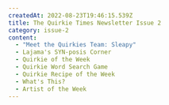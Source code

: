 ```yaml
---
createdAt: 2022-08-23T19:46:15.539Z
title: The Quirkie Times Newsletter Issue 2
category: issue-2
content:
  - "Meet the Quirkies Team: Sleapy"
  - Lajama's SYN-posis Corner
  - Quirkie of the Week
  - Quirkie Word Search Game
  - Quirkie Recipe of the Week
  - What's This?
  - Artist of the Week
---
```

